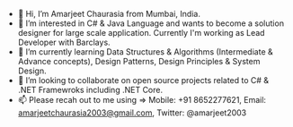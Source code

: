 - 👋 Hi, I’m Amarjeet Chaurasia from Mumbai, India.
- 👀 I’m interested in C# & Java Language and wants to become a solution designer for large scale application. Currently I'm working as Lead Developer with Barclays.
- 🌱 I’m currently learning Data Structures & Algorithms (Intermediate & Advance concepts), Design Patterns, Design Principles & System Design.
- 💞️ I’m looking to collaborate on open source projects related to C# & .NET Framewroks including .NET Core.
- 📫 Please recah out to me using => Mobile: +91 8652277621, Email: amarjeetchaurasia2003@gmail.com, Twitter: @amarjeet2003

